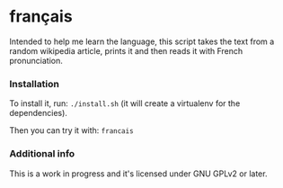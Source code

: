 # français

Intended to help me learn the language, this script takes the text from a random wikipedia article, prints it and then reads it with French pronunciation.

### Installation

To install it, run: `./install.sh` (it will create a virtualenv for the dependencies).

Then you can try it with: `francais` 

### Additional info

This is a work in progress and it's licensed under GNU GPLv2 or later.
